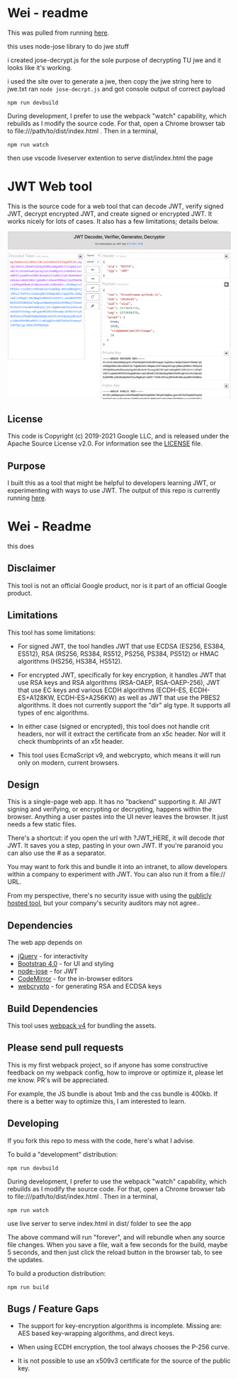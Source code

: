 # Wei - readme
This was pulled from running [here](https://dinochiesa.github.io/jwt/).

this uses node-jose library to do jwe stuff

i created jose-decrypt.js for the sole purpose of decrypting TU jwe and it looks like it's working.

i used the site over to generate a jwe, then copy the jwe string here to jwe.txt
ran `node jose-decrpt.js` and got console output of correct payload


```
npm run devbuild
```

During development, I prefer to use the webpack "watch" capability, which
rebuilds as I modify the source code. For that, open a Chrome browser tab to
file:///path/to/dist/index.html .  Then in a terminal,

```
npm run watch
```
then use vscode liveserver extention to serve dist/index.html the page


# JWT Web tool

This is the source code for a web tool that can decode JWT, verify signed JWT,
decrypt encrypted JWT, and create signed or encrypted JWT. It works nicely for
lots of cases.  It also has a few limitations; details below.

![screengrab](images/screenshot-20191115-083624.png)

## License

This code is Copyright (c) 2019-2021 Google LLC, and is released under the Apache
Source License v2.0. For information see the [LICENSE](LICENSE) file.

## Purpose

I built this as a tool that might be helpful to developers learning JWT, or
experimenting with ways to use JWT.  The output of this repo is currently
running [here](https://dinochiesa.github.io/jwt/).

# Wei - Readme
this does

## Disclaimer

This tool is not an official Google product, nor is it part of an official
Google product.

## Limitations

This tool has some limitations:
 - For signed JWT, the tool handles JWT that use ECDSA (ES256, ES384, ES512),
   RSA (RS256, RS384, RS512, PS256, PS384, PS512) or HMAC algorithms (HS256,
   HS384, HS512).

 - For encrypted JWT, specifically for key encryption, it handles JWT that use
   RSA keys and RSA algorithms (RSA-OAEP, RSA-OAEP-256), JWT that use EC keys
   and various ECDH algorithms (ECDH-ES, ECDH-ES+A128KW, ECDH-ES+A256KW) as well
   as JWT that use the PBES2 algorithms. It does not currently support the "dir"
   alg type. It supports all types of enc algorithms.

 - In either case (signed or encrypted), this tool does not handle crit headers,
   nor will it extract the certificate from an x5c header. Nor will it check
   thumbprints of an x5t header.

 - This tool uses EcmaScript v9, and webcrypto, which means it will run only on
   modern, current browsers.

## Design

This is a single-page web app. It has no "backend" supporting it. All JWT
signing and verifying, or encrypting or decrypting, happens within the browser.
Anything a user pastes into the UI never leaves the browser. It just needs a few
static files.

There's a shortcut: if you open the url with <baseurl>?JWT_HERE, it will decode *that* JWT.   It
saves you a step, pasting in your own JWT. If you're paranoid you can also use
the # as a separator.


You may want to fork this and bundle it into an intranet, to allow developers
within a company to experiment with JWT. You can also run it from a file:// URL.

From my perspective, there's no security issue with using the [publicly hosted
tool](https://dinochiesa.github.io/jwt/), but your company's security auditors
may not agree..

## Dependencies

The web app depends on
* [jQuery](https://jquery.com/) - for interactivity
* [Bootstrap 4.0](https://getbootstrap.com/) - for UI and styling
* [node-jose](https://github.com/cisco/node-jose) - for JWT
* [CodeMirror](https://codemirror.net/) - for the in-browser editors
* [webcrypto](https://developer.mozilla.org/en-US/docs/Web/API/Web_Crypto_API) - for generating RSA and ECDSA keys


## Build Dependencies

This tool uses [webpack v4](https://webpack.js.org/) for bundling the assets.


## Please send pull requests

This is my first webpack project, so if anyone has some constructive feedback on
my webpack config, how to improve or optimize it, please let me know.  PR's will be
appreciated.

For example, the JS bundle is about 1mb and the css bundle is 400kb.  If there is a
better way to optimize this, I am interested to learn.


## Developing

If you fork this repo to mess with the code, here's what I advise.

To build a "development" distribution:

```
npm run devbuild
```

During development, I prefer to use the webpack "watch" capability, which
rebuilds as I modify the source code. For that, open a Chrome browser tab to
file:///path/to/dist/index.html .  Then in a terminal,

```
npm run watch
```

use live server to serve index.html in dist/ folder to see the app


The above command will run "forever", and will rebundle when any source file
changes. When you save a file, wait a few seconds for the build, maybe 5
seconds, and then just click the reload button in the browser tab, to see the
updates.


To build a production distribution:

```
npm run build
```

## Bugs / Feature Gaps

* The support for key-encryption algorithms is incomplete. Missing are:
  AES based key-wrapping algorithms, and direct keys.

* When using ECDH encryption, the tool always chooses the P-256 curve.

* It is not possible to use an x509v3 certificate for the source of the public key.

